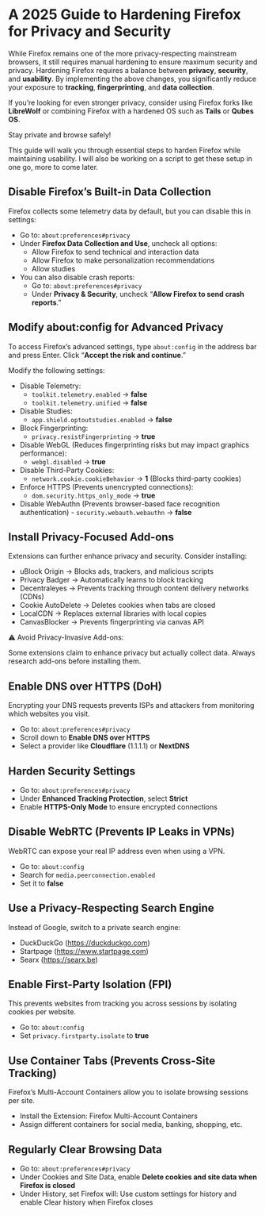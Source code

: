 # A 2025 Guide to Hardening Firefox for Privacy and Security

While Firefox remains one of the more privacy-respecting mainstream browsers, it still requires manual hardening to ensure maximum security and privacy. Hardening Firefox requires a balance between **privacy**, **security**, and **usability**. By implementing the above changes, you significantly reduce your exposure to **tracking**, **fingerprinting**, and **data collection**.

If you’re looking for even stronger privacy, consider using Firefox forks like **LibreWolf** or combining Firefox with a hardened OS such as **Tails** or **Qubes OS**.

Stay private and browse safely!

This guide will walk you through essential steps to harden Firefox while maintaining usability. I will also be working on a script to get these setup in one go, more to come later.

## Disable Firefox’s Built-in Data Collection

Firefox collects some telemetry data by default, but you can disable this in settings:

- Go to: `about:preferences#privacy`
- Under **Firefox Data Collection and Use**, uncheck all options:
    - Allow Firefox to send technical and interaction data
    - Allow Firefox to make personalization recommendations
    - Allow studies
- You can also disable crash reports:
    - Go to: `about:preferences#privacy`
    - Under **Privacy & Security**, uncheck “**Allow Firefox to send crash reports**.”

## Modify about:config for Advanced Privacy

To access Firefox’s advanced settings, type `about:config` in the address bar and press Enter. Click “**Accept the risk and continue**.”

Modify the following settings:

- Disable Telemetry:
    - `toolkit.telemetry.enabled` → **false**
    - `toolkit.telemetry.unified` → **false**
- Disable Studies:
    - `app.shield.optoutstudies.enabled` → **false**
- Block Fingerprinting:
    - `privacy.resistFingerprinting` → **true**
- Disable WebGL (Reduces fingerprinting risks but may impact graphics performance):
    - `webgl.disabled` → **true**
- Disable Third-Party Cookies:
    - `network.cookie.cookieBehavior` → **1** (Blocks third-party cookies)
- Enforce HTTPS (Prevents unencrypted connections):
    - `dom.security.https_only_mode` → **true**
- Disable WebAuthn (Prevents browser-based face recognition authentication)
        - `security.webauth.webauthn` → **false**

## Install Privacy-Focused Add-ons

Extensions can further enhance privacy and security. Consider installing:

- uBlock Origin → Blocks ads, trackers, and malicious scripts
- Privacy Badger → Automatically learns to block tracking
- Decentraleyes → Prevents tracking through content delivery networks (CDNs)
- Cookie AutoDelete → Deletes cookies when tabs are closed
- LocalCDN → Replaces external libraries with local copies
- CanvasBlocker → Prevents fingerprinting via canvas API

⚠️ Avoid Privacy-Invasive Add-ons:

Some extensions claim to enhance privacy but actually collect data. Always research add-ons before installing them.

## Enable DNS over HTTPS (DoH)

Encrypting your DNS requests prevents ISPs and attackers from monitoring which websites you visit.

- Go to: `about:preferences#privacy`
- Scroll down to **Enable DNS over HTTPS**
- Select a provider like **Cloudflare** (1.1.1.1) or **NextDNS**

## Harden Security Settings

- Go to: `about:preferences#privacy`
- Under **Enhanced Tracking Protection**, select **Strict**
- Enable **HTTPS-Only Mode** to ensure encrypted connections

## Disable WebRTC (Prevents IP Leaks in VPNs)

WebRTC can expose your real IP address even when using a VPN.

- Go to: `about:config`
- Search for `media.peerconnection.enabled`
- Set it to **false**

## Use a Privacy-Respecting Search Engine

Instead of Google, switch to a private search engine:

- DuckDuckGo (https://duckduckgo.com)
- Startpage (https://www.startpage.com)
- Searx (https://searx.be)

## Enable First-Party Isolation (FPI)

This prevents websites from tracking you across sessions by isolating cookies per website.

- Go to: `about:config`
- Set `privacy.firstparty.isolate` to **true**

## Use Container Tabs (Prevents Cross-Site Tracking)

Firefox’s Multi-Account Containers allow you to isolate browsing sessions per site.

- Install the Extension: Firefox Multi-Account Containers
- Assign different containers for social media, banking, shopping, etc.

## Regularly Clear Browsing Data

- Go to: `about:preferences#privacy`
- Under Cookies and Site Data, enable **Delete cookies and site data when Firefox is closed**
- Under History, set Firefox will: Use custom settings for history and enable Clear history when Firefox closes
